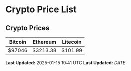 # Crypto Price List

## Crypto Prices
| Bitcoin | Ethereum | Litecoin |
| ------- | -------- | -------- |
| $97046 | $3213.38 | $101.99 |
**Last Updated:** 2025-01-15 10:41 UTC
**Last Updated:** $DATE$
